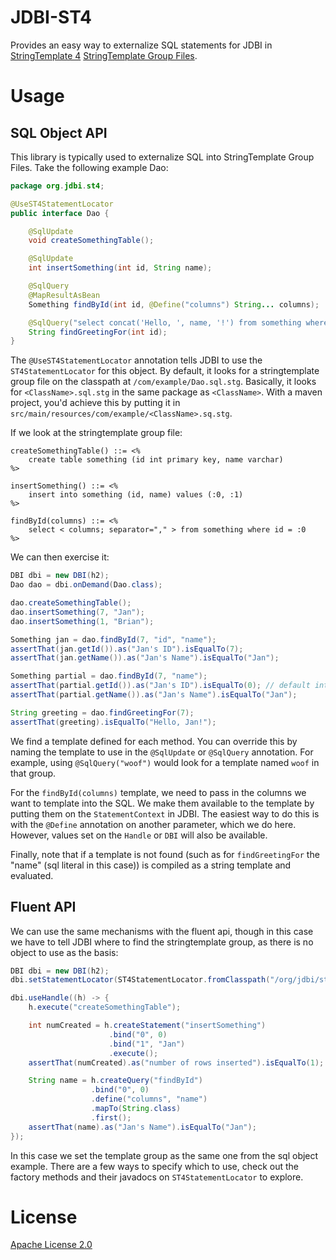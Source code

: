 # JDBI-ST4

Provides an easy way to externalize SQL statements for JDBI in
[StringTemplate 4](https://github.com/antlr/stringtemplate4) [StringTemplate Group Files](https://github.com/antlr/stringtemplate4/blob/master/doc/groups.md).

# Usage


## SQL Object API 

This library is typically used to externalize SQL into StringTemplate Group Files. Take the following example Dao:

```java
package org.jdbi.st4;

@UseST4StatementLocator
public interface Dao {

    @SqlUpdate
    void createSomethingTable();

    @SqlUpdate
    int insertSomething(int id, String name);

    @SqlQuery
    @MapResultAsBean
    Something findById(int id, @Define("columns") String... columns);

    @SqlQuery("select concat('Hello, ', name, '!') from something where id = :0")
    String findGreetingFor(int id);
}
```

The `@UseST4StatementLocator` annotation tells JDBI to use the `ST4StatementLocator` for this object. By default, it
looks for a stringtemplate group file on the classpath at `/com/example/Dao.sql.stg`. Basically, it looks for 
`<ClassName>.sql.stg` in the same package as `<ClassName>`. With a maven project, you'd achieve this by putting it in `src/main/resources/com/example/<ClassName>.sq.stg`.
 
If we look at the stringtemplate group file:

```
createSomethingTable() ::= <%
    create table something (id int primary key, name varchar)
%>

insertSomething() ::= <%
    insert into something (id, name) values (:0, :1)
%>

findById(columns) ::= <%
    select < columns; separator="," > from something where id = :0
%>
```

We can then exercise it:

```java
DBI dbi = new DBI(h2);
Dao dao = dbi.onDemand(Dao.class);

dao.createSomethingTable();
dao.insertSomething(7, "Jan");
dao.insertSomething(1, "Brian");

Something jan = dao.findById(7, "id", "name");
assertThat(jan.getId()).as("Jan's ID").isEqualTo(7);
assertThat(jan.getName()).as("Jan's Name").isEqualTo("Jan");

Something partial = dao.findById(7, "name");
assertThat(partial.getId()).as("Jan's ID").isEqualTo(0); // default int value
assertThat(partial.getName()).as("Jan's Name").isEqualTo("Jan");

String greeting = dao.findGreetingFor(7);
assertThat(greeting).isEqualTo("Hello, Jan!");

```

We find a template defined for each method. You can override this by naming the template to use in the `@SqlUpdate`
or `@SqlQuery` annotation. For example, using `@SqlQuery("woof")` would look for a template named `woof` in that group.

For the `findById(columns)` template, we need to pass in the columns we want to template into the SQL. We make them
available to the template by putting them on the `StatementContext` in JDBI. The easiest way to do this is with the 
`@Define` annotation on another parameter, which we do here. However, values set on the `Handle` or `DBI` will also
be available.

Finally, note that if a template is not found (such as for `findGreetingFor` the "name" (sql literal in this case))
is compiled as a string template and evaluated.

## Fluent API

We can use the same mechanisms with the fluent api, though in this case we have to tell JDBI where to 
find the stringtemplate group, as there is no object to use as the basis:

```java
DBI dbi = new DBI(h2);
dbi.setStatementLocator(ST4StatementLocator.fromClasspath("/org/jdbi/st4/ExampleTest.Dao.sql.stg"));

dbi.useHandle((h) -> {
    h.execute("createSomethingTable");

    int numCreated = h.createStatement("insertSomething")
                      .bind("0", 0)
                      .bind("1", "Jan")
                      .execute();
    assertThat(numCreated).as("number of rows inserted").isEqualTo(1);

    String name = h.createQuery("findById")
                  .bind("0", 0)
                  .define("columns", "name")
                  .mapTo(String.class)
                  .first();
    assertThat(name).as("Jan's Name").isEqualTo("Jan");
});

```

In this case we set the template group as the same one from the sql object example. There are a few ways to specify
which to use, check out the factory methods and their javadocs on `ST4StatementLocator` to explore. 



# License

[Apache License 2.0](LICENSE)
